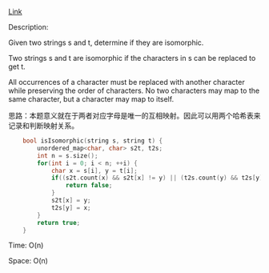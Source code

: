 [Link](https://leetcode.cn/problems/isomorphic-strings/description/)

Description:

Given two strings s and t, determine if they are isomorphic.

Two strings s and t are isomorphic if the characters in s can be replaced to get t.

All occurrences of a character must be replaced with another character while preserving the order of characters. No two characters may map to the same character, but a character may map to itself.

思路：本题意义就在于两者对应字母是唯一的互相映射。因此可以用两个哈希表来记录和判断映射关系。

```c++
    bool isIsomorphic(string s, string t) {
        unordered_map<char, char> s2t, t2s;
        int n = s.size();
        for(int i = 0; i < n; ++i) {
            char x = s[i], y = t[i];
            if((s2t.count(x) && s2t[x] != y) || (t2s.count(y) && t2s[y] != x)) {
                return false;
            }
            s2t[x] = y;
            t2s[y] = x;
        }
        return true;
    }
```

Time: O(n)

Space: O(n)
